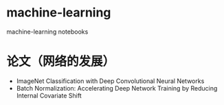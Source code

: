 # machine-learning
machine-learning notebooks

# 论文（网络的发展）
- ImageNet Classification with Deep Convolutional Neural Networks
- Batch Normalization: Accelerating Deep Network Training by Reducing Internal Covariate Shift

